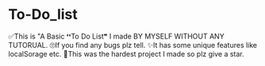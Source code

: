 # To-Do_list
 ✅This is "A Basic ❛❛To Do List❞ I made BY MYSELF WITHOUT ANY TUTORUAL.
 🙄If you find any bugs plz tell.
 ✨It has some unique features like localSorage etc.
 🥵This was the hardest project I made so plz give a star.

